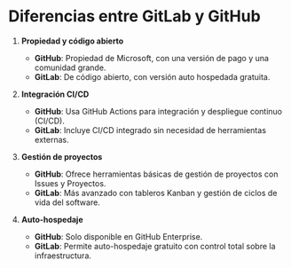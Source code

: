 # Diferencias entre GitLab y GitHub

1. **Propiedad y código abierto**  
   - **GitHub**: Propiedad de Microsoft, con una versión de pago y una comunidad grande.  
   - **GitLab**: De código abierto, con versión auto hospedada gratuita.  

2. **Integración CI/CD**  
   - **GitHub**: Usa GitHub Actions para integración y despliegue continuo (CI/CD).  
   - **GitLab**: Incluye CI/CD integrado sin necesidad de herramientas externas.  

3. **Gestión de proyectos**  
   - **GitHub**: Ofrece herramientas básicas de gestión de proyectos con Issues y Proyectos.  
   - **GitLab**: Más avanzado con tableros Kanban y gestión de ciclos de vida del software.  

4. **Auto-hospedaje**  
   - **GitHub**: Solo disponible en GitHub Enterprise.  
   - **GitLab**: Permite auto-hospedaje gratuito con control total sobre la infraestructura.  
